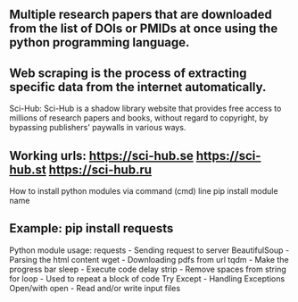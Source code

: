 Multiple research papers that are downloaded from the list of DOIs or PMIDs at once using the python programming language.
----------
Web scraping is the process of extracting specific data from the internet automatically.
---------------
Sci-Hub:
Sci-Hub is a shadow library website that provides free access to millions of research papers and books, without regard to copyright, by bypassing publishers' paywalls in various ways.

Working urls:
https://sci-hub.se
https://sci-hub.st
https://sci-hub.ru
-------------
How to install python modules via command (cmd) line
pip install module name

Example:
pip install requests
----------------------
Python module usage:
requests - Sending request to server
BeautifulSoup - Parsing the html content
wget - Downloading pdfs from url
tqdm - Make the progress bar
sleep - Execute code delay
strip - Remove spaces from string
for loop - Used to repeat a block of code
Try Except - Handling Exceptions
Open/with open - Read and/or write input files
